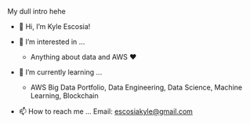 My dull intro hehe

- 👋 Hi, I’m Kyle Escosia!
- 👀 I’m interested in ...
  - Anything about data and AWS ❤️
- 🌱 I’m currently learning ...
  - AWS Big Data Portfolio, Data Engineering, Data Science, Machine Learning, Blockchain
  
  
- 📫 How to reach me ...
  Email: escosiakyle@gmail.com
<!---
klescosia/klescosia is a ✨ special ✨ repository because its `README.md` (this file) appears on your GitHub profile.
You can click the Preview link to take a look at your changes.
--->
